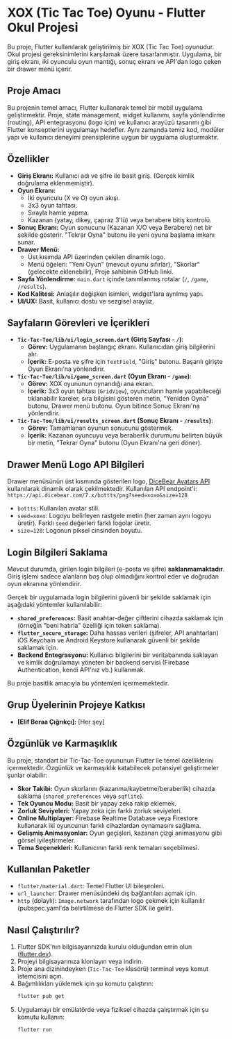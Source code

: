 # XOX (Tic Tac Toe) Oyunu - Flutter Okul Projesi

Bu proje, Flutter kullanılarak geliştirilmiş bir XOX (Tic Tac Toe) oyunudur. Okul projesi gereksinimlerini karşılamak üzere tasarlanmıştır. Uygulama, bir giriş ekranı, iki oyunculu oyun mantığı, sonuç ekranı ve API'dan logo çeken bir drawer menü içerir.

## Proje Amacı

Bu projenin temel amacı, Flutter kullanarak temel bir mobil uygulama geliştirmektir. Proje, state management, widget kullanımı, sayfa yönlendirme (routing), API entegrasyonu (logo için) ve kullanıcı arayüzü tasarımı gibi Flutter konseptlerini uygulamayı hedefler. Aynı zamanda temiz kod, modüler yapı ve kullanıcı deneyimi prensiplerine uygun bir uygulama oluşturmaktır.

## Özellikler

-   **Giriş Ekranı:** Kullanıcı adı ve şifre ile basit giriş. (Gerçek kimlik doğrulama eklenmemiştir).
-   **Oyun Ekranı:**
    -   İki oyunculu (X ve O) oyun akışı.
    -   3x3 oyun tahtası.
    -   Sırayla hamle yapma.
    -   Kazanan (yatay, dikey, çapraz 3'lü) veya berabere bitiş kontrolü.
-   **Sonuç Ekranı:** Oyun sonucunu (Kazanan X/O veya Berabere) net bir şekilde gösterir. "Tekrar Oyna" butonu ile yeni oyuna başlama imkanı sunar.
-   **Drawer Menü:**
    -   Üst kısımda API üzerinden çekilen dinamik logo.
    -   Menü öğeleri: "Yeni Oyun" (mevcut oyunu sıfırlar), "Skorlar" (gelecekte eklenebilir), Proje sahibinin GitHub linki.
-   **Sayfa Yönlendirme:** `main.dart` içinde tanımlanmış rotalar (`/`, `/game`, `/results`).
-   **Kod Kalitesi:** Anlaşılır değişken isimleri, widget'lara ayrılmış yapı.
-   **UI/UX:** Basit, kullanıcı dostu ve sezgisel arayüz.

## Sayfaların Görevleri ve İçerikleri

-   **`Tic-Tac-Toe/lib/ui/login_screen.dart` (Giriş Sayfası - `/`)**:
    -   **Görev:** Uygulamanın başlangıç ekranı. Kullanıcıdan giriş bilgilerini alır.
    -   **İçerik:** E-posta ve şifre için `TextField`, "Giriş" butonu. Başarılı girişte Oyun Ekranı'na yönlendirir.
-   **`Tic-Tac-Toe/lib/ui/game_screen.dart` (Oyun Ekranı - `/game`)**:
    -   **Görev:** XOX oyununun oynandığı ana ekran.
    -   **İçerik:** 3x3 oyun tahtası (`GridView`), oyuncuların hamle yapabileceği tıklanabilir kareler, sıra bilgisini gösteren metin, "Yeniden Oyna" butonu, Drawer menü butonu. Oyun bitince Sonuç Ekranı'na yönlendirir.
-   **`Tic-Tac-Toe/lib/ui/results_screen.dart` (Sonuç Ekranı - `/results`)**:
    -   **Görev:** Tamamlanan oyunun sonucunu göstermek.
    -   **İçerik:** Kazanan oyuncuyu veya beraberlik durumunu belirten büyük bir metin, "Tekrar Oyna" butonu (Oyun Ekranı'na geri döner).

## Drawer Menü Logo API Bilgileri

Drawer menüsünün üst kısmında gösterilen logo, [DiceBear Avatars API](https://www.dicebear.com/) kullanılarak dinamik olarak çekilmektedir.
Kullanılan API endpoint'i: `https://api.dicebear.com/7.x/bottts/png?seed=xoxo&size=128`
-   `bottts`: Kullanılan avatar stili.
-   `seed=xoxo`: Logoyu belirleyen rastgele metin (her zaman aynı logoyu üretir). Farklı `seed` değerleri farklı logolar üretir.
-   `size=128`: Logonun piksel cinsinden boyutu.

## Login Bilgileri Saklama

Mevcut durumda, girilen login bilgileri (e-posta ve şifre) **saklanmamaktadır**. Giriş işlemi sadece alanların boş olup olmadığını kontrol eder ve doğrudan oyun ekranına yönlendirir.

Gerçek bir uygulamada login bilgilerini güvenli bir şekilde saklamak için aşağıdaki yöntemler kullanılabilir:
-   **`shared_preferences`:** Basit anahtar-değer çiftlerini cihazda saklamak için (örneğin "beni hatırla" özelliği için token saklama).
-   **`flutter_secure_storage`:** Daha hassas verileri (şifreler, API anahtarları) iOS Keychain ve Android Keystore kullanarak güvenli bir şekilde saklamak için.
-   **Backend Entegrasyonu:** Kullanıcı bilgilerini bir veritabanında saklayan ve kimlik doğrulamayı yöneten bir backend servisi (Firebase Authentication, kendi API'nız vb.) kullanmak.

Bu proje basitlik amacıyla bu yöntemleri içermemektedir.

## Grup Üyelerinin Projeye Katkısı



-   **[Elif Beraa Çığrıkçı]:** [Her şey]


## Özgünlük ve Karmaşıklık

Bu proje, standart bir Tic-Tac-Toe oyununun Flutter ile temel özelliklerini içermektedir. Özgünlük ve karmaşıklık katabilecek potansiyel geliştirmeler şunlar olabilir:

-   **Skor Takibi:** Oyun skorlarını (kazanma/kaybetme/beraberlik) cihazda saklama (`shared_preferences` veya `sqflite`).
-   **Tek Oyuncu Modu:** Basit bir yapay zeka rakip eklemek.
-   **Zorluk Seviyeleri:** Yapay zeka için farklı zorluk seviyeleri.
-   **Online Multiplayer:** Firebase Realtime Database veya Firestore kullanarak iki oyuncunun farklı cihazlardan oynamasını sağlama.
-   **Gelişmiş Animasyonlar:** Oyun geçişleri, kazanan çizgi animasyonu gibi görsel iyileştirmeler.
-   **Tema Seçenekleri:** Kullanıcının farklı renk temaları seçebilmesi.


## Kullanılan Paketler

-   `flutter/material.dart`: Temel Flutter UI bileşenleri.
-   `url_launcher`: Drawer menüsündeki dış bağlantıları açmak için.
-   `http` (dolaylı): `Image.network` tarafından logo çekmek için kullanılır (pubspec.yaml'da belirtilmese de Flutter SDK ile gelir).

## Nasıl Çalıştırılır?

1.  Flutter SDK'nın bilgisayarınızda kurulu olduğundan emin olun ([flutter.dev](https://flutter.dev)).
2.  Projeyi bilgisayarınıza klonlayın veya indirin.
3.  Proje ana dizinindeyken (`Tic-Tac-Toe` klasörü) terminal veya komut istemcisini açın.
4.  Bağımlılıkları yüklemek için şu komutu çalıştırın:
    ```bash
    flutter pub get
    ```
5.  Uygulamayı bir emülatörde veya fiziksel cihazda çalıştırmak için şu komutu kullanın:
    ```bash
    flutter run
    ```
